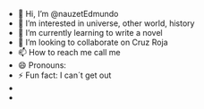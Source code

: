 - 👋 Hi, I’m @nauzetEdmundo
- 👀 I’m interested in universe, other world, history
- 🌱 I’m currently learning to write a novel 
- 💞️ I’m looking to collaborate on Cruz Roja
- 📫 How to reach me call me
- 😄 Pronouns: 
- ⚡ Fun fact: I can´t get out
- 
- 

<!---
nauzetEdmundo/nauzetEdmundo is a ✨ special ✨ repository because its `README.md` (this file) appears on your GitHub profile.
You can click the Preview link to take a look at your changes.
--->
